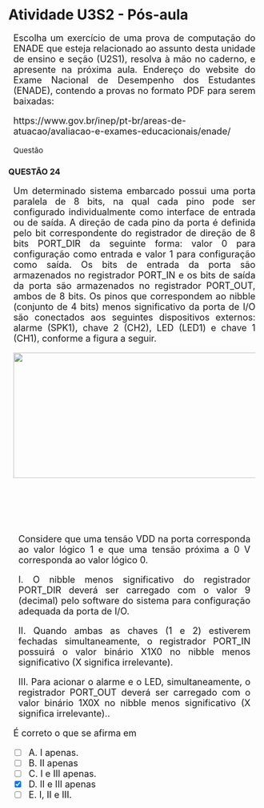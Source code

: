 

# **Atividade U3S2 - Pós-aula**

<div style="text-align: justify; font-size: 18px; margin: 10px;">
<p> Escolha um exercício de uma prova de computação do ENADE que esteja relacionado ao assunto desta unidade de ensino e seção (U2S1), resolva à mão no caderno, e apresente na próxima aula. Endereço do website do Exame Nacional de Desempenho dos Estudantes (ENADE), contendo a provas no formato PDF para serem baixadas: 
    <p>https://www.gov.br/inep/pt-br/areas-de-atuacao/avaliacao-e-exames-educacionais/enade/</p></p>
</div>

<p style="text-align: justify; font-size: 15px; margin: 10px;">
   Questão
</p>

### QUESTÃO 24

<div style="text-align: justify; font-size: 18px; margin: 10px;">
<p>
Um determinado sistema embarcado possui uma porta paralela de 8 bits, na qual cada pino pode ser configurado individualmente como interface de entrada ou de saída. A direção de cada pino da porta é definida pelo bit correspondente do registrador de direção de 8 bits PORT_DIR da seguinte forma:  valor 0 para configuração como entrada e valor 1 para configuração como saída. 
  Os bits de entrada da porta são armazenados no registrador PORT_IN e os bits de saída da porta são armazenados no registrador PORT_OUT, ambos de 8 bits. Os pinos que correspondem ao nibble (conjunto de 4 bits) menos significativo da porta de I/O são conectados aos seguintes dispositivos externos: alarme (SPK1), chave 2 (CH2), LED (LED1) e chave 1 (CH1), conforme a figura a seguir.<p></p>

<p align="center">
  <img width="500" height="250" src="https://github.com/roneycsilva/Algoritmos_Programa-o_Estruturada/assets/61150519/bb292145-b6d0-440f-b3a2-860113ff5065" width="250" height="75">
  <div style="height: 75px; margin: 2px; position: relative; display: block; text-align: center;">
</div>
</p>
<p>
  </p>

  <div style="text-align: justify; font-size: 18px; margin: 10px;">
Considere que uma tensão VDD na porta corresponda ao valor lógico 1 e que uma tensão próxima a 0 V corresponda ao valor lógico 0.<p></p>
    I. O nibble menos significativo do registrador PORT_DIR deverá ser carregado com o valor 9 (decimal) pelo software do sistema para configuração adequada da porta de I/O. <p></p>
    II. Quando ambas as chaves (1 e 2) estiverem fechadas simultaneamente, o registrador PORT_IN possuirá o valor binário X1X0 no nibble menos significativo (X significa irrelevante). <p></p>
    III. Para acionar o alarme e o LED, simultaneamente, o registrador PORT_OUT deverá ser carregado com o valor binário 1X0X no nibble menos significativo (X significa irrelevante)..</p>
</div>

 <p></p>
É correto o que se afirma em 
<p> </p>

- [ ] A. I apenas. 
- [ ] B. II apenas 
- [ ] C. I e III apenas. 
- [X] D. II e III apenas
- [ ] E. I, II e III.
